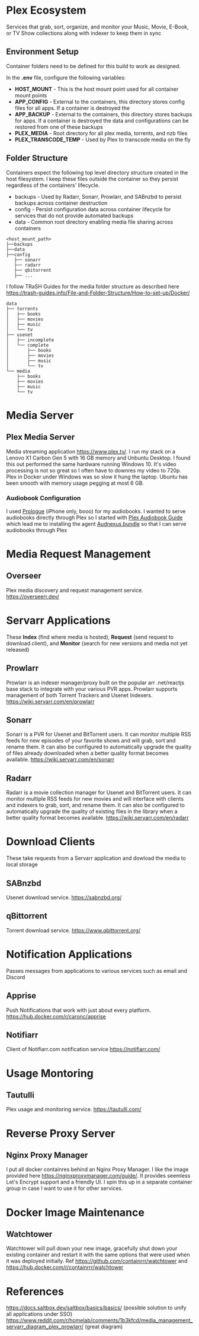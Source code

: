 # Plex Ecosystem
Services that grab, sort, organize, and monitor your Music, Movie, E-Book, or TV Show collections along with indexer to keep them in sync
## Environment Setup
Container folders need to be defined for this build to work as designed.

In the **.env** file, configure the following variables:
* **HOST_MOUNT** - This is the host mount point used for all container mount points
* **APP_CONFIG** - External to the containers, this directory stores config files for all apps. If a container is destroyed the 
* **APP_BACKUP** - External to the containers, this directory stores backups for apps. If a container is destroyed the data and configurations can be restored from one of these backups
* **PLEX_MEDIA** - Root directory for all plex media, torrents, and nzb files
* **PLEX_TRANSCODE_TEMP** - Used by Plex to transcode media on the fly
## Folder Structure
Containers expect the following top level directory structure created in the host filesystem. I keep these files outside the container so they persist regardless of the containers' lifecycle.
* backups - Used by Radarr, Sonarr,  Prowlarr, and SABnzbd to persist backups across container destruction
* config - Persist configuration data across container lifecycle for services that do not provide automated backups
* data - Common root directory enabling media file sharing across containers
```
<host_mount_path>
├──backups
├──data
├──config
   ├── sonarr
   ├── radarr
   ├── qbitorrent
   ├── ...
```
I follow TRaSH Guides for the media folder structure as described here https://trash-guides.info/File-and-Folder-Structure/How-to-set-up/Docker/
```
data
├── torrents
│   ├── books
│   ├── movies
│   ├── music
│   └── tv
├── usenet
│   ├── incomplete
│   └── complete
│       ├── books
│       ├── movies
│       ├── music
│       └── tv
└── media
    ├── books
    ├── movies
    ├── music
    └── tv
```
# Media Server
## Plex Media Server
Media streaming application https://www.plex.tv/. I run my stack on a Lenovo X1 Carbon Gen 5 with 16 GB memory and Unbuntu Desktop. I found this out performed the same hardware running Windows 10. It's video processing is not so great so I often have to downres my video to 720p. Plex in Docker under Windows was so slow it hung the laptop. Ubuntu has been smooth with memory usage pegging at most 6 GB.
### Audiobook Configuration
I used [Prologue](https://prologue.audio/) (iPhone only, booo) for my audiobooks. I wanted to serve audiobooks directly through Plex so I started with [Plex Audiobook Guide](https://github.com/seanap/Plex-Audiobook-Guide) which lead me to installing the agent [Audnexus.bundle](https://github.com/djdembeck/Audnexus.bundle) so that I can serve audiobooks through Plex 
# Media Request Management
## Overseer
Plex media discovery and request management service. https://overseerr.dev/
# Servarr Applications
These **Index** (find where media is hosted), **Request** (send request to download client), and **Monitor** (search for new versions and media not yet released)
## Prowlarr
Prowlarr is an indexer manager/proxy built on the popular arr .net/reactjs base stack to integrate with your various PVR apps. Prowlarr supports management of both Torrent Trackers and Usenet Indexers. https://wiki.servarr.com/en/prowlarr
## Sonarr
Sonarr is a PVR for Usenet and BitTorrent users. It can monitor multiple RSS feeds for new episodes of your favorite shows and will grab, sort and rename them. It can also be configured to automatically upgrade the quality of files already downloaded when a better quality format becomes available. https://wiki.servarr.com/en/sonarr
## Radarr
Radarr is a movie collection manager for Usenet and BitTorrent users. It can monitor multiple RSS feeds for new movies and will interface with clients and indexers to grab, sort, and rename them. It can also be configured to automatically upgrade the quality of existing files in the library when a better quality format becomes available. https://wiki.servarr.com/en/radarr
# Download Clients
These take requests from a Servarr application and dowload the media to local storage
## SABnzbd
Usenet download service. https://sabnzbd.org/
## qBittorrent
Torrent download service. https://www.qbittorrent.org/
# Notification Applications
Passes messages from applications to various services such as email and Discord
## Apprise
Push Notifications that work with just about every platform. https://hub.docker.com/r/caronc/apprise
## Notifiarr
Client of Notifiarr.com notification service https://notifiarr.com/
# Usage Montoring
## Tautulli
Plex usage and monitoring service. https://tautulli.com/
# Reverse Proxy Server
## Nginx Proxy Manager
I put all docker containres behind an Nginx Proxy Manager. I like the image provided here https://nginxproxymanager.com/guide/. It provides seemless Let's Encrypt support and a friendly UI. I spin this up in a separate container group in case I want to use it for other services.
# Docker Image Maintenance
## Watchtower
Watchtower will pull down your new image, gracefully shut down your existing container and restart it with the same options that were used when it was deployed initially. Ref https://github.com/containrrr/watchtower and https://hub.docker.com/r/containrrr/watchtower
# References
https://docs.saltbox.dev/saltbox/basics/basics/ (possible solution to unify all applications under SSO)
https://www.reddit.com/r/homelab/comments/1b3kfcd/media_management_servarr_diagram_plex_prowlarr/ (great diagram)